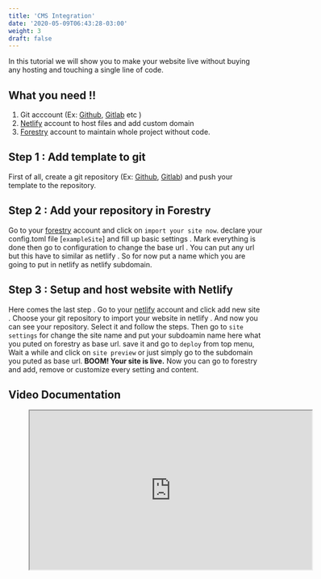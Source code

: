 ```yaml
---
title: 'CMS Integration'
date: '2020-05-09T06:43:28-03:00'
weight: 3
draft: false
---
```

In this tutorial we will show you to make your website live without buying any hosting and touching a single line of code.

What you need !!
----------------

1. Git acccount (Ex: [Github](https://github.com/), [Gitlab](https://gitlab.com/) etc )
2. [Netlify](https://bit.ly/netlify-account) account to host files and add custom domain
3. [Forestry](https://bit.ly/forestry-account) account to maintain whole project without code.

Step 1 : Add template to git
----------------------------

First of all, create a git repository (Ex: [Github](https://github.com/), [Gitlab](https://gitlab.com/)) and push your template to the repository.

Step 2 : Add your repository in Forestry
----------------------------------------

Go to your [forestry](https://bit.ly/forestry-account) account and click on `import your site now`. declare your config.toml file \[`exampleSite`\] and fill up basic settings . Mark everything is done then go to configuration to change the base url . You can put any url but this have to similar as netlify . So for now put a name which you are going to put in netlify as netlify subdomain.

Step 3 : Setup and host website with Netlify
--------------------------------------------

Here comes the last step . Go to your [netlify](https://bit.ly/netlify-account) account and click add new site . Choose your git repository to import your website in netlify . And now you can see your repository. Select it and follow the steps. Then go to `site settings` for change the site name and put your subdoamin name here what you puted on forestry as base url. save it and go to `deploy` from top menu, Wait a while and click on `site preview` or just simply go to the subdomain you puted as base url. **BOOM! Your site is live.** Now you can go to forestry and add, remove or customize every setting and content.

Video Documentation
-------------------

<figure><iframe allowfullscreen="" height="315" src="https://www.youtube.com/embed/ResipmZmpDU" width="560"></iframe></figure>
